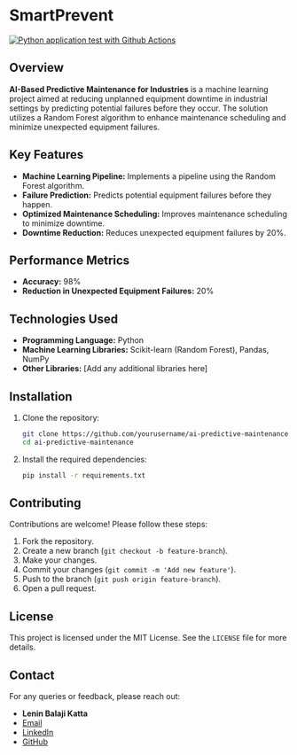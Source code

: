 # SmartPrevent
[![Python application test with Github Actions](https://github.com/LeninKatta45/SmartPrevent/actions/workflows/main.yml/badge.svg)](https://github.com/LeninKatta45/SmartPrevent/actions/workflows/main.yml)
## Overview

**AI-Based Predictive Maintenance for Industries** is a machine learning project aimed at reducing unplanned equipment downtime in industrial settings by predicting potential failures before they occur. The solution utilizes a Random Forest algorithm to enhance maintenance scheduling and minimize unexpected equipment failures.

## Key Features

- **Machine Learning Pipeline:** Implements a pipeline using the Random Forest algorithm.
- **Failure Prediction:** Predicts potential equipment failures before they happen.
- **Optimized Maintenance Scheduling:** Improves maintenance scheduling to minimize downtime.
- **Downtime Reduction:** Reduces unexpected equipment failures by 20%.

## Performance Metrics

- **Accuracy:** 98%
- **Reduction in Unexpected Equipment Failures:** 20%

## Technologies Used

- **Programming Language:** Python
- **Machine Learning Libraries:** Scikit-learn (Random Forest), Pandas, NumPy
- **Other Libraries:** [Add any additional libraries here]

## Installation

1. Clone the repository:

    ```bash
    git clone https://github.com/yourusername/ai-predictive-maintenance.git
    cd ai-predictive-maintenance
    ```

2. Install the required dependencies:

    ```bash
    pip install -r requirements.txt
    ```
## Contributing

Contributions are welcome! Please follow these steps:

1. Fork the repository.
2. Create a new branch (`git checkout -b feature-branch`).
3. Make your changes.
4. Commit your changes (`git commit -m 'Add new feature'`).
5. Push to the branch (`git push origin feature-branch`).
6. Open a pull request.

## License

This project is licensed under the MIT License. See the `LICENSE` file for more details.

## Contact

For any queries or feedback, please reach out:

- **Lenin Balaji Katta**
- [Email](mailto:leninbalaji45@gmail.com)
- [LinkedIn](https://www.linkedin.com/in/leninkatta)
- [GitHub](https://github.com/LeninKatta45)
